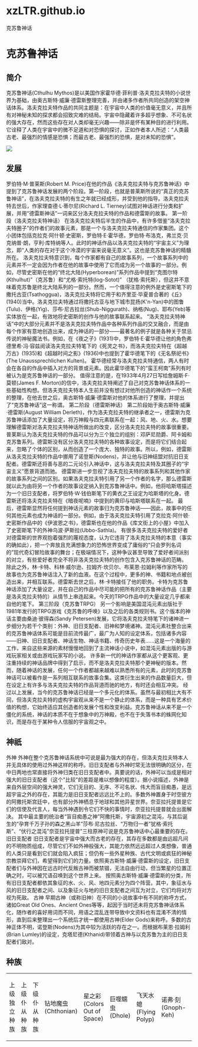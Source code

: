 # xzLTR.github.io
<html>
	<head>克苏鲁神话</head>
	<body>		
		<h1>克苏鲁神话</h1>
		<h2>简介</h2>
		<p>克苏鲁神话(Cthulhu Mythos)是以美国作家霍华德·菲利普·洛夫克拉夫特的小说世界为基础，由奥古斯特·威廉·德雷斯整理完善，并由诸多作者所共同创造的架空神话体系。洛夫克拉夫特作品的共同主题是：在宇宙中人类的价值毫无意义，并且所有对神秘未知的探求都会招致灾难的结局。宇宙中隐藏着许多超乎想象、不可名状的强大存在，然而这些存在对人类却毫无兴趣——除非是怀有某种目的进行利用。它诠释了人类在宇宙中的微不足道和对恐惧的探讨，正如作者本人所述：“人类最古老、最强烈的情感是恐惧；而最古老、最强烈的恐惧，是对未知的恐惧”。</p>
		<img src="https://bkimg.cdn.bcebos.com/pic/adaf2edda3cc7cd94c7ab7fa3b01213fb80e91ba?x-bce-process=image/watermark,image_d2F0ZXIvYmFpa2UxNTA=,g_7,xp_5,yp_5">
		<h2>发展</h2>    
		<p>罗伯特·M·普莱斯(Robert M. Price)在他的作品《洛夫克拉夫特与克苏鲁神话》中提到了克苏鲁神话发展的两个阶段。第一阶段，也就是普莱斯所说的“真正的克苏鲁神话”，在洛夫克拉夫特的有生之年就已经成形，并受到他的指导。洛夫克拉夫特去世后，作家理查德·L·蒂尔尼(Richard L. Tierney)试图对神话进行分类和扩展，并用“德雷斯神话”一词来区分洛夫克拉夫特的作品和德雷斯的故事。
第一阶段（洛夫克拉夫特神话）
在洛夫克拉夫特后半生的作品中，有许多借鉴“洛夫克拉夫特圈子”的作者们的故事元素，那是一个与洛夫克拉夫特通信的作家集团。这个小团体包括克拉克·阿什顿·史密斯，罗伯特·E·霍华德，罗伯特·布洛克，弗兰克·贝克纳普·朗，亨利·库特纳等人。此时的神话作品以洛夫克拉夫特的“宇宙主义”为理念，即“人类的存在对于这个冷漠的宇宙来说毫无意义”。这也是克苏鲁神话的精髓所在。
洛夫克拉夫特意识到，每个作家都有自己的故事系列，一个故事系列中的元素并不一定会因为作者在他的故事中使用了它而成为另一个故事的一部分。例如，尽管史密斯在他的“终北大陆(Hyperborean)”系列作品中提到“克图尔特(Kthulhut)”（克苏鲁）和“尤格·索托特(Iog-Sotot)” （犹格·索托斯），但这并不意味着克苏鲁是终北大陆系列的一部分。然而，一个值得注意的例外是史密斯笔下的撒托古亚(Tsathoggua)，洛夫克拉夫特将它用于和齐里亚·毕夏普合著的《丘》(1940)当中。洛夫克拉夫特通过将撒托古亚与地下城市昆扬(K'n-Yan)中的图鲁(Tulu)、伊格(Yig)、莎布·尼古拉丝(Shub-Niggurath)、纳格(Nug)、耶布(Yeb)等实体放在一起，有效地将史密斯的创作与他的故事联系起来。
“洛夫克拉夫特神话”中的大部分元素并不是洛夫克拉夫特作品中各种系列作品的交叉融合，而是由每个作家有意地创造出来，成为神话的一部分——最著名的例子就是各种关于禁忌传说的神秘魔法书。例如，在《夜之子》(1931)中，罗伯特·E·霍华德让他的角色弗德里希·冯·容兹阅读洛夫克拉夫特笔下的《死灵之书》，而洛夫克拉夫特在《超越万古》(1935)和《超越时间之影》(1936)中也提到了霍华德笔下的《无名祭祀书》(The Unaussprechlichen Kulten)。 霍华德经常与洛夫克拉夫特通信，两人有时会在各自的作品中插入对方的背景或元素。因此霍华德笔下的“蛮王柯南”系列有时被认为是克苏鲁神话的一部分。
值得注意的是，在1933年4月27日写给詹姆斯·F·莫顿(James F. Morton)的信中，洛夫克拉夫特阐述了自己对克苏鲁神话体系的一些基础性构想。但洛夫克拉夫特本人生前并没有想过对他所创造的神话作一个系统的整理，在他去世之后，奥古斯特·威廉·德雷斯对他的体系进行了整理，并提出了“克苏鲁神话”这一称谓。
第二阶段（德雷斯神话）
第二阶段始于奥古斯特·威廉·德雷斯(August William Derleth)，作为洛夫克拉夫特的继承者之一，德雷斯为克苏鲁神话添加了大量设定，将万神殿与四元素联系在一起：风、地、火、水。想要理解德雷斯对洛夫克拉夫特神话所做出的改变，区分洛夫克拉夫特的故事很重要。普莱斯认为洛夫克拉夫特的作品可以分为三个独立的组别：邓萨尼勋爵、阿卡姆和克苏鲁系列。德雷斯没有区分洛夫克拉夫特的各种故事设定，而是将它们结合起来，忽略了个体的区别，从而创造了一个庞大、独特的故事。所以，例如，德雷斯从洛夫克拉夫特的作品中挪用了诺登斯(Nodens)，并让他与旧神结盟对抗旧日支配者。德雷斯还将善与恶的二元论引入神话中，这与洛夫克拉夫特及其圈子的“宇宙主义”愿景背道而驰。
德雷斯进一步忽视了洛夫克拉夫特的故事系列和其他作家的故事系列之间的区别。如果洛夫克拉夫特引用了另一个作者的名字，那么德雷斯就以此为由将另一个作者的故事设定纳入到克苏鲁神话中。例如，他将哈斯塔描述为一个旧日支配者，将罗伯特·W·钱伯斯笔下的黄衣之王设定为哈斯塔的化身。德雷斯还将洛夫克拉夫特在《暗夜呢喃》中提到的黄印与哈斯塔联系在一起。
最后，德雷斯显然将任何提到神话元素的故事归为克苏鲁神话——因此，故事中的任何其他元素也成为神话的一部分。例如，由于洛夫克拉夫特引用了克拉克·阿什顿·史密斯作品中的《伊波恩之书》，德雷斯也在他的作品《库文街上的小屋》中加入了史密斯笔下的外神乌波·萨斯拉(Ubbo-Sathla)。
有很多洛夫克拉夫特的爱好者对德雷斯的世界观抱着强烈的蔑视态度，认为它违背了洛夫克拉夫特的本意（事实的确如此），把一个奔放且充满想象力的恐怖世界变成了庸俗的“只会罗列名词的”现代奇幻冒险故事的舞台；在极端情况下，这种争议甚至导致了爱好者间派别的对立，有些爱好者完全不将非洛夫克拉夫特的创作包含入克苏鲁神话的范畴。
除此之外，林·卡特、科林·威尔逊、拉姆齐·坎贝尔、布莱恩·拉姆利等作家所写的故事也为克苏鲁神话注入了新的血液。在这个过程中，更多的神、书籍和地点被创造出来，并相互联系。德雷斯去世之后，林·卡特接任了他的职务。卡特为克苏鲁神话添加了大量设定，并在自己的作品中尽可能的把所有的克苏鲁神话作品（主要是洛夫克拉夫特的）从情节上串连起来。今天的TRPG作品中的大量设定几乎都来自他的笔下。
第三阶段（克苏鲁TRPG）
另一个影响是美国混沌元素出版社于1981年发行的TRPG游戏《克苏鲁的呼唤》以及之后的各类规则书。这个版本的神话主要由桑迪·彼得森(Sandy Petersen)发展，它将洛夫克拉夫特笔下的诸神进一步细分为若干个类别：外神、旧日支配者、旧神和梦境诸神。混沌元素社整合出来的克苏鲁神话体系可能是目前流传最广，最广为人知的设定体系，包括诸多内容——旧神、旧日支配者、神话生物、神话书籍、传奇历史年表……这是一个海量的工作，来自这些来源的素材慢慢地回到了主流神话小说中，如混沌元素出版的与游戏玩家相关或由游戏玩家写的小说。
许多新一代的神话作家都从这个更客观、更注重持续的神话品牌中得到了启示，而不是洛夫克拉夫特那个更神秘的版本。然而，随着神话的发展，任何一个作者都越来越难以熟悉所有的元素，此时的克苏鲁神话可以被看作是一系列相互联系的故事合集。这类衍生出来的作品数量巨大，但在设定上有许多与洛夫克拉夫特的作品背道而驰的地方，有时还会相互冲突。
经过以上发展，当今的克苏鲁神话已经是一个多元化的体系。虽然与最初相比大有不同，但洛夫克拉夫特的虚构宇宙观从来不是一个静止的体系，而是一种具有艺术价值的构想，它始终适应其创造者的发展个性和改变利益。克苏鲁神话从来不是一个僵化的系统，神话的本质不在于想象中的万神殿，也不在于失落书本的蛛网化知识，而是存在于某种令人信服的宇宙观之中。</p>
		<h2>神祇</h2>
		<p>外神
外神在整个克苏鲁神话系统中可说是最为强大的存在，但洛夫克拉夫特本人并无具体的使用过外神这样的称呼。旧日支配者与外神时常无法很明确的区分，在中日两地也常直接将外神归类在旧日支配者中。真要说的话，外神可以当成是相对强大的旧日支配者（这个"比较"的差距是难以想像的程度）。据小说描述，外神是来自外层空间的强大神灵，它们无目的、无序、不可名状、伟大而盲目痴愚，是远超宇宙之外的存在，其能力是旧日支配者远远比不上的。多数外神置身于时空彼方的阿撒托斯宫廷中，也有部分外神栖息于地球和其他异星世界。奈亚拉托提普是它们的信使及代言人，每当外神遇到令它们不快的事情时，奈亚拉托提普就会出面解决。
其中最主要的统治者“盲目痴愚之神”阿撒托斯，宇宙源初之混沌，与其后诞生的“孕育千万子孙的森之黑山羊”莎布·尼古拉丝、“万物归一者”犹格·索托斯”、“伏行之混沌”奈亚拉托提普”三柱原神可说是克苏鲁神话中心最重要的存在。
旧日支配者
旧日支配者是宇宙中强大而古老的存在，其存在多数都是由远超凡间的不明物质组成，尽管它们不如外神般强大，其能力依然远远超过人类想像，普通的人类只是看到它们就会陷入疯狂；但仍有一些外星种族、古代文明或疯狂的神秘宗教崇拜它们，希望得到它们的力量。依照奥古斯特·威廉·德雷斯的设定，旧日支配者们与外神因在远古时代反叛古神而被禁锢，无法自由行动，但当繁星的位置正确之时，可以被咒语召唤到这个世界上来。
按照奥古斯特·威廉·德雷斯的分类，所有旧日支配者都依其象征的水、火、风、地四元素分为四个阵营。其中，象征水与风的旧日支配者之间、以及象征火与地的旧日支配者之间互为对立，它们均将对方视为死敌。
古神
早期古神（或称旧神）在不同的小说故事中有不同的称呼方式，诸如Great Old Ones、Ancient Ones等等，起因于当时还未将克苏鲁神话体系化，随作者的喜好用词而不同，用语之混乱连带导致中文资料也有混淆不清的情形，直到后来整理出一个系统后才统一都使用古神(Elder Gods)来称呼。多数的古神正体不明，诺登斯(Nodens)为其中较为活跃的存在之一。而根据布莱恩‧拉姆利(Brian Lumley)的设定，克塔尼德(Kthanid)带领着古神与以克苏鲁为主的旧日支配者们敌对。</p>
		<h2>种族</h2>
		<table>
			<tr>
				<td rowspan="15">上级独立种族</td>
				<td rowspan="25">上级仆从种族</td>
				<td rowspan="26">下级仆从种族</td>
			</tr>
			<tr>
				<td>钻地魔虫(Chthonian)</td>
				<td>星之彩(Colors Out of Space)</td>
				<td>巨噬蠕虫(Dhole)</td>
				<td>飞天水螅(Flying Polyp)</td>
				<td>诺弗·刻(Gnoph-Keh)</td>
				<td>古老者(The Old Ones)</td>
				<td>伊斯之伟大种族(Great Race of Yith)</td>
				<td>廷达罗斯之猎犬(Hound of Tindalos)</td>
				<td>廷达罗斯之主(Lords of Tindalos)</td>
				<td>罗伊格尔(Lloigor)</td>
				<td>无形之骏马(Horses of the invisible)</td>
				<td>耶库伯人(Yekubians)</td> 
				<td>修格斯领主(Lords Shoggoth)</td>
				<td>死之藤蔓(Death-Vines)</td>
				<td>绿渊眷族(Spawn of the Green Abyss)</td>
				<td>下级独立种族</td>
				<td>空鬼(Dimensional Shambler)</td>
				<td>妖鬼(Ghast)</td>
				<td>食尸鬼(Ghoul)</td>
				<td>新伟大种族(Great Race New)</td>
				<td>古革巨人(Gug)</td>
				<td>冷蛛(Leng Spider)</td>
				<td>米·戈(Mi-Go)</td>
				<td>月兽(Moon-Beast)</td>
				<td>蛇人(Serpent People)</td>
				<td>夏盖虫族(Insect from Shaggai)</td>
				<td>星之精(Star Vampire)</td>
				<td>努格·索斯(Nug-Soth)</td>
				<td>奈汉·格瑞(Ny'ghan-Grii)</td>
				<td>原初修格斯(Proto-Shoggoth)</td>
				<td>昆扬人(K'n-yan)</td>
				<td>精神寄生虫(Mind Parasites)</td>
				<td>奈欧斯·克欧格亥(Nioth-Korghai)</td>
				<td>沃米人(Voormis)</td>
				<td>三尖树(Triffids)</td>
				<td>风之子(Children of The Wind)</td>
				<td>空鱼(Desh)</td>
				<td>邪恶真菌(Evile Fungus)</td>
				<td>空间食魔(Space Eaters)</td>
				<td>地底掘进者(Tunnelers Below)</td>
				<td>阿尔斯卡里(Alskali)</td>
				<td>黑山羊幼仔(Dark Young)</td>
				<td>恐怖猎手(Hunting Horror)<td>
				<td>外神之仆役(Servitor of the Outer Gods)<td>
				<td>克苏鲁的星之眷族(Star-Spawn of Cthulhu)<td>
				<td>恩莱斯·格尔(N'rath-Gol)<td>
				<td>夏乌戈纳尔·法格恩的弟兄(Brothers of Chaugnar Faugn)<td>
				<td>修格斯(Shoggoth)<td>
				<td>深渊之民(Dwellers in the Depths)<td>
				<td>黯藻(Dark Sargassum)<td>
				<td>看守者(Watcher)<td>
				<td>古异子嗣(Fosterlings of The Old Ones)<td>
				<td>风之眷属(Spawn of the Winds)<td>
				<td>拜亚基(Byakhee)<td>
				<td>深潜者(Deep One)<td>
				<td>炎之精(Fire Vampire)<td>
				<td>无形之子(Formless Spawn)<td>
				<td>夜魇(Nightgaunt)<td>
				<td>人面鼠(Rat-Thing)<td>
				<td>潜砂怪(Sand-Dweller)</td>
				<td>格拉基之仆从(Servant of Glaaki)</td>
				<td>夏塔克鸟(Shantak)</td>
				<td>丘丘人(Tcho-Tcho)</td>
				<td>塞克洛托尔星怪(Being from Xiclotl)</td>
				<td>星海钓客(Fishers from Outside)</td>
				<td>蠕行者(The Crawling Ones)</td>
				<td>米里·尼格利(Miri Nigri)</td>
				<td>流明(Lumens)</td>
				<td>纳伽埃(Nagäae)</td>
				<td>尘人(Dust-men)</td>
				<td>绿神之子(Child of the Green God)</td>
				<td>斯格霍住民(S'glhuoans)</td>
				<td>育革(Yuggs)</td>
				<td>提丰之兽(Typhonian Beasts)</td>
				<td>坟兽(Tomb-Herd)</td>
				<td>肖格阮(Shugoran)</td>
				<td>姆巴瓦树人(Tree-Man of M'bwa)</td>
				<td>查寇塔(Chakota)</td>
				<td>巨魔(Trolls)</td>
				<td>灵体猎手(Spectral Hunters)</td>
			</tr>
		</table>
	</body>
		    
